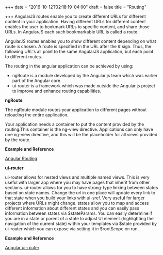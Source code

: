 +++
date = "2016-10-12T02:18:19-04:00"
draft = false
title = "Routing"

+++
AngularJS routes enable you to create different URLs for different content in your application. Having different URLs for different content enables the user to bookmark URLs to specific content, and share those URLs. In AngularJS each such bookmarkable URL is called a route.

AngularJS routes enables you to show different content depending on what route is chosen. A route is specified in the URL after the # sign. Thus, the following URL's all point to the same AngularJS application, but each point to different routes.

The routing in the angular application can be achieved by using:

   * ngRoute is a module developed by the Angular.js team which was earlier part of the Angular core.
   * ui-router is a framework which was made outside the Angular.js project to improve and enhance routing capabilities.

<b>ngRoute</b>

The ngRoute module routes your application to different pages without reloading the entire application.

Your application needs a container to put the content provided by the routing.This container is the ng-view directive. Applications can only have one ng-view directive, and this will be the placeholder for all views provided by the route.

<b>Example and Reference</b>

[Angular Routing](http://www.w3schools.com/angular/angular_routing.asp)

<b>ui-router</b>

ui-router allows for nested views and multiple named views. This is very useful with larger app where you may have pages that inherit from other sections. ui-router allows for you to have strong-type linking between states based on state names. Change the url in one place will update every link to that state when you build your links with ui-sref. Very useful for larger projects where URLs might change. states allow you to map and access different information about different states and you can easily pass information between states via $stateParams. You can easily determine if you are in a state or parent of a state to adjust UI element (highlighting the navigation of the current state) within your templates via $state provided by ui-router which you can expose via setting it in $rootScope on run.

<b>Example and Reference</b>

[Angular ui-router](http://angular-ui.github.io/ui-router/sample/#/)
